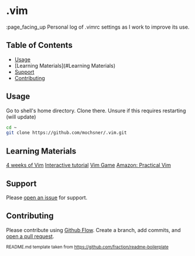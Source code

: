 # .vim

:page_facing_up Personal log of .vimrc settings as I work to improve its use.


## Table of Contents

- [Usage](#usage)
- [Learning Materials](#Learning Materials)
- [Support](#support)
- [Contributing](#contributing)

## Usage

Go to shell's home directory. Clone there. Unsure if this requires restarting (will update)

```sh
cd ~
git clone https://github.com/mochsner/.vim.git
```
## Learning Materials

[4 weeks of Vim](https://medium.com/actualize-network/how-to-learn-vim-a-four-week-plan-cd8b376a9b85)
[Interactive tutorial](https://www.openvim.com/)
[Vim Game](https://vim-adventures.com/)
[Amazon: Practical Vim](https://www.amazon.com/dp/1680501275/ref=cm_sw_r_cp_awdb_t1_fD9yBb3108A64)

## Support

Please [open an issue](https://github.com/mochsner/.vim/issues/new) for support.

## Contributing

Please contribute using [Github Flow](https://guides.github.com/introduction/flow/). Create a branch, add commits, and [open a pull request](https://github.com/mochsner/.vim/compare/).

<sub>README.md template taken from https://github.com/fraction/readme-boilerplate</sub>

